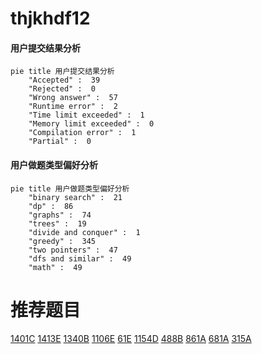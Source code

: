 # thjkhdf12

<!-- tabs:start -->



#### **用户提交结果分析**

```mermaid
pie title 用户提交结果分析
    "Accepted" :  39
    "Rejected" :  0
    "Wrong answer" :  57
    "Runtime error" :  2
    "Time limit exceeded" :  1
    "Memory limit exceeded" :  0
    "Compilation error" :  1
    "Partial" :  0
```

#### **用户做题类型偏好分析**

```mermaid
pie title 用户做题类型偏好分析
    "binary search" :  21
    "dp" :  86
    "graphs" :  74
    "trees" :  19
    "divide and conquer" :  1
    "greedy" :  345
    "two pointers" :  47
    "dfs and similar" :  49
    "math" :  49
```



<!-- tabs:end -->
# 推荐题目
[1401C](https://codeforces.com/contest/1401/problem/C)
[1413E](https://codeforces.com/contest/1413/problem/E)
[1340B](https://codeforces.com/contest/1340/problem/B)
[1106E](https://codeforces.com/contest/1106/problem/E)
[61E](https://codeforces.com/contest/61/problem/E)
[1154D](https://codeforces.com/contest/1154/problem/D)
[488B](https://codeforces.com/contest/488/problem/B)
[861A](https://codeforces.com/contest/861/problem/A)
[681A](https://codeforces.com/contest/681/problem/A)
[315A](https://codeforces.com/contest/315/problem/A)
